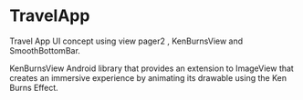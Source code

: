 # TravelApp
Travel App UI concept using view pager2 , KenBurnsView and SmoothBottomBar.

KenBurnsView
Android library that provides an extension to ImageView that creates an immersive experience by animating its drawable using the Ken Burns Effect.

